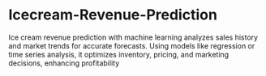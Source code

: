 # Icecream-Revenue-Prediction
 Ice cream revenue prediction with machine learning analyzes sales history and market trends for accurate forecasts. Using models like regression or time series analysis, it optimizes inventory, pricing, and marketing decisions, enhancing profitability
